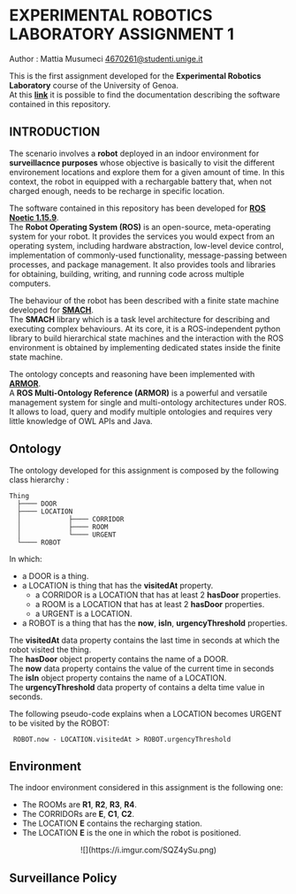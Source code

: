 # EXPERIMENTAL ROBOTICS LABORATORY ASSIGNMENT 1
Author : Mattia Musumeci 4670261@studenti.unige.it  
  
This is the first assignment developed for the <b>Experimental Robotics Laboratory</b> course of the University of Genoa.  
At this <b>[link](http://documentaiton)</b> it is possible to find the documentation describing the software contained in this repository.  

## INTRODUCTION
The scenario involves a <b>robot</b> deployed in an indoor environment for <b>surveillacnce purposes</b> whose objective is basically to visit the different environement locations and explore them for a given amount of time. In this context, the robot in equipped with a rechargable battery that, when not charged enough, needs to be recharge in specific location.  
  
The software contained in this repository has been developed for <b>[ROS Noetic 1.15.9](http://wiki.ros.org/noetic)</b>.  
The <b>Robot Operating System (ROS)</b> is an open-source, meta-operating system for your robot. It provides the services you would expect from an operating system, including hardware abstraction, low-level device control, implementation of commonly-used functionality, message-passing between processes, and package management. It also provides tools and libraries for obtaining, building, writing, and running code across multiple computers.  
  
The behaviour of the robot has been described with a finite state machine developed for <b>[SMACH](http://wiki.ros.org/smach)</b>.  
The <b>SMACH</b> library which is a task level architecture for describing and executing complex behaviours. At its core, it is a ROS-independent python library to build hierarchical state machines and the interaction with the ROS environment is obtained by implementing dedicated states inside the finite state machine.  
  
The ontology concepts and reasoning have been implemented with <b>[ARMOR](https://github.com/EmaroLab/armor)</b>.  
A <b>ROS Multi-Ontology Reference (ARMOR)</b> is a powerful and versatile management system for single and multi-ontology architectures under ROS. It allows to load, query and modify multiple ontologies and requires very little knowledge of OWL APIs and Java.  

## Ontology
The ontology developed for this assignment is composed by the following class hierarchy :

    Thing
	  ├──── DOOR
	  ├──── LOCATION
	  │            ├──── CORRIDOR 
	  │            ├──── ROOM
	  │            └──── URGENT
	  └──── ROBOT

In which:
- a DOOR is a thing.
- a LOCATION is thing that has the <b>visitedAt</b> property.
  - a CORRIDOR is a LOCATION that has at least 2 <b>hasDoor</b> properties.
  - a ROOM is a LOCATION that has at least 2 <b>hasDoor</b> properties.
  - a URGENT is a LOCATION.
- a ROBOT is a thing that has the <b>now</b>, <b>isIn</b>, <b>urgencyThreshold</b> properties.
  
The <b>visitedAt</b> data property contains the last time in seconds at which the robot visited the thing.  
The <b>hasDoor</b> object property contains the name of a DOOR.  
The <b>now</b> data property contains the value of the current time in seconds  
The <b>isIn</b> object property contains the name of a LOCATION.  
The <b>urgencyThreshold</b> data property of contains a delta time value in seconds.  
  
The following pseudo-code explains when a LOCATION becomes URGENT to be visited by the ROBOT:  

	 ROBOT.now - LOCATION.visitedAt > ROBOT.urgencyThreshold


## Environment
The indoor environment considered in this assignment is the following one:
- The ROOMs are <b>R1</b>, <b>R2</b>, <b>R3</b>, <b>R4</b>.
- The CORRIDORs are <b>E</b>, <b>C1</b>, <b>C2</b>.
- The LOCATION <b>E</b> contains the recharging station.
- The LOCATION <b>E</b> is the one in which the robot is positioned.

<p align="center">
![](https://i.imgur.com/SQZ4ySu.png)
</p>

## Surveillance Policy
